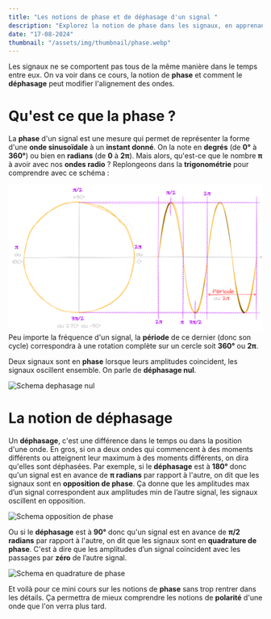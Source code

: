 ```yaml
---
title: "Les notions de phase et de déphasage d'un signal "
description: "Explorez la notion de phase dans les signaux, en apprenant à identifier les différents types de déphasage, tels que l'opposition de phase et la quadrature de phase."
date: "17-08-2024"
thumbnail: "/assets/img/thumbnail/phase.webp"
---
```

Les signaux ne se comportent pas tous de la même manière dans le temps entre eux. On va voir dans ce cours, la notion de **phase** et comment le **déphasage** peut modifier l'alignement des ondes.
# Qu'est ce que la phase ?
La **phase** d'un signal est une mesure qui permet de représenter la forme d'une **onde sinusoïdale** à un **instant donné**. On la note en **degrés** (de **0°** à **360°**) ou bien en **radians** (de **0** à **2π**).
Mais alors, qu'est-ce que le nombre **π** à avoir avec nos **ondes radio** ? Replongeons dans la **trigonométrie** pour comprendre avec ce schéma :

![Schema trigo](../../../assets/img/pages/radio/radio_basics/phase/phase1.svg)
Peu importe la fréquence d'un signal, la **période** de ce dernier (donc son cycle) correspondra à une rotation complète sur un cercle soit **360°** ou **2π**. 

Deux signaux sont en **phase** lorsque leurs amplitudes coincident, les signaux oscillent ensemble. On parle de **déphasage nul**.

![Schema dephasage nul](../../assets/img/pages/radio/radio_basics/phase/phase2.svg)

# La notion de déphasage
Un **déphasage**, c'est une différence dans le temps ou dans la position d'une onde. En gros, si on a deux ondes qui commencent à des moments différents ou atteignent leur maximum à des moments différents, on dira qu'elles sont déphasées.
Par exemple, si le **déphasage** est à **180°** donc qu'un signal est en avance de **π radians** par rapport à l'autre, on dit que les signaux sont en **opposition de phase**. Ça donne que les amplitudes max d’un signal correspondent aux amplitudes min de l’autre signal, les signaux oscillent en opposition.

![Schema opposition de phase](../../assets/img/pages/radio/radio_basics/phase/phase3.svg)

Ou si le **déphasage** est à **90°** donc qu'un signal est en avance de **π/2 radians** par rapport à l'autre, on dit que les signaux sont en **quadrature de phase**. C'est à dire que les amplitudes d’un signal coïncident avec les passages par **zéro** de l’autre signal.

![Schema en quadrature de phase](../../assets/img/pages/radio/radio_basics/phase/phase4.svg)

Et voilà pour ce mini cours sur les notions de **phase** sans trop rentrer dans les détails. Ça permettra de mieux comprendre les notions de **polarité** d'une onde que l'on verra plus tard.